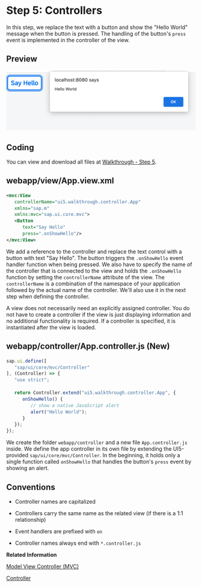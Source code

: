 <!-- loio50579ddf2c934ce789e056cfffe9efa9 -->

# Step 5: Controllers

In this step, we replace the text with a button and show the "Hello World" message when the button is pressed. The handling of the button's `press` event is implemented in the controller of the view.



## Preview

![A Say Hello button is added](images/UI5_Walkthrough_Step_05_cedfdf8.png)



<a name="loio50579ddf2c934ce789e056cfffe9efa9__section_yqd_crc_syb"/>

## Coding

You can view and download all files at [Walkthrough - Step 5](https://ui5.sap.com/#/entity/sap.m.tutorial.walkthrough/sample/sap.m.tutorial.walkthrough.05).



<a name="loio50579ddf2c934ce789e056cfffe9efa9__section_zqd_crc_syb"/>

## webapp/view/App.view.xml

```xml
<mvc:View
   controllerName="ui5.walkthrough.controller.App"
   xmlns="sap.m"
   xmlns:mvc="sap.ui.core.mvc">
   <Button
      text="Say Hello"
      press=".onShowHello"/>
</mvc:View>
```

We add a reference to the controller and replace the text control with a button with text "Say Hello". The button triggers the `.onShowHello` event handler function when being pressed. We also have to specify the name of the controller that is connected to the view and holds the `.onShowHello` function by setting the `controllerName` attribute of the view. The `controllerName` is a combination of the namespace of your application followed by the actual name of the controller. We'll also use it in the next step when defining the controller.

A view does not necessarily need an explicitly assigned controller. You do not have to create a controller if the view is just displaying information and no additional functionality is required. If a controller is specified, it is instantiated after the view is loaded.



## webapp/controller/App.controller.js \(New\)

```js
sap.ui.define([
   "sap/ui/core/mvc/Controller"
], (Controller) => {
   "use strict";

   return Controller.extend("ui5.walkthrough.controller.App", {
      onShowHello() {
         // show a native JavaScript alert
         alert("Hello World");
      }
   });
});
```

We create the folder `webapp/controller` and a new file `App.controller.js` inside. We define the app controller in its own file by extending the UI5-provided `sap/ui/core/mvc/Controller`. In the beginning, it holds only a single function called `onShowHello` that handles the button's `press` event by showing an alert.



## Conventions

-   Controller names are capitalized

-   Controllers carry the same name as the related view \(if there is a 1:1 relationship\)

-   Event handlers are prefixed with `on`

-   Controller names always end with `*.controller.js`


**Related Information**  


[Model View Controller \(MVC\)](../04_Essentials/model-view-controller-mvc-91f2334.md "The Model View Controller (MVC) concept is used in SAPUI5 to separate the representation of information from the user interaction. This separation facilitates development and the changing of parts independently.")

[Controller](../04_Essentials/controller-121b8e6.md "A controller contains methods that define how models and views interact.")

